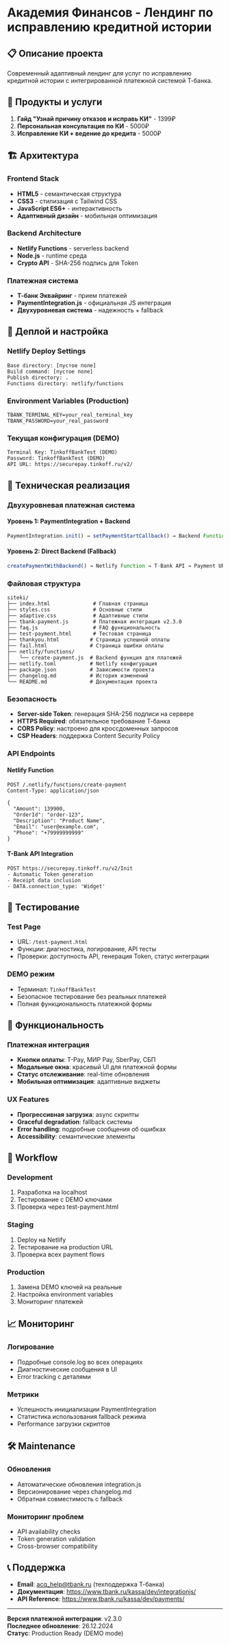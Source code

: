 # Академия Финансов - Лендинг по исправлению кредитной истории

## 📋 Описание проекта

Современный адаптивный лендинг для услуг по исправлению кредитной истории с интегрированной платежной системой Т-банка.

## 🎯 Продукты и услуги

1. **Гайд "Узнай причину отказов и исправь КИ"** - 1399₽
2. **Персональная консультация по КИ** - 5000₽  
3. **Исправление КИ + ведение до кредита** - 5000₽

## 🏗️ Архитектура

### Frontend Stack
- **HTML5** - семантическая структура
- **CSS3** - стилизация с Tailwind CSS
- **JavaScript ES6+** - интерактивность
- **Адаптивный дизайн** - мобильная оптимизация

### Backend Architecture  
- **Netlify Functions** - serverless backend
- **Node.js** - runtime среда
- **Crypto API** - SHA-256 подпись для Token

### Платежная система
- **Т-банк Эквайринг** - прием платежей
- **PaymentIntegration.js** - официальная JS интеграция
- **Двухуровневая система** - надежность + fallback

## 🚀 Деплой и настройка

### Netlify Deploy Settings
```
Base directory: [пустое поле]
Build command: [пустое поле]  
Publish directory: .
Functions directory: netlify/functions
```

### Environment Variables (Production)
```
TBANK_TERMINAL_KEY=your_real_terminal_key
TBANK_PASSWORD=your_real_password
```

### Текущая конфигурация (DEMO)
```
Terminal Key: TinkoffBankTest (DEMO)
Password: TinkoffBankTest (DEMO)
API URL: https://securepay.tinkoff.ru/v2/
```

## 🔧 Техническая реализация

### Двухуровневая платежная система

#### Уровень 1: PaymentIntegration + Backend
```javascript
PaymentIntegration.init() → setPaymentStartCallback() → Backend Function → T-Bank API
```

#### Уровень 2: Direct Backend (Fallback)
```javascript
createPaymentWithBackend() → Netlify Function → T-Bank API → Payment URL
```

### Файловая структура
```
siteki/
├── index.html              # Главная страница
├── styles.css              # Основные стили
├── adaptive.css            # Адаптивные стили
├── tbank-payment.js        # Платежная интеграция v2.3.0
├── faq.js                  # FAQ функциональность
├── test-payment.html       # Тестовая страница
├── thankyou.html          # Страница успешной оплаты
├── fail.html              # Страница ошибки оплаты
├── netlify/functions/
│   └── create-payment.js  # Backend функция для платежей
├── netlify.toml           # Netlify конфигурация
├── package.json           # Зависимости проекта
├── changelog.md           # История изменений
└── README.md              # Документация проекта
```

### Безопасность

- **Server-side Token**: генерация SHA-256 подписи на сервере
- **HTTPS Required**: обязательное требование Т-банка
- **CORS Policy**: настроено для кроссдоменных запросов
- **CSP Headers**: поддержка Content Security Policy

### API Endpoints

#### Netlify Function
```
POST /.netlify/functions/create-payment
Content-Type: application/json

{
  "Amount": 139900,
  "OrderId": "order-123",
  "Description": "Product Name",
  "Email": "user@example.com",
  "Phone": "+79999999999"
}
```

#### T-Bank API Integration
```
POST https://securepay.tinkoff.ru/v2/Init
- Automatic Token generation
- Receipt data inclusion  
- DATA.connection_type: 'Widget'
```

## 🧪 Тестирование

### Test Page
- URL: `/test-payment.html`
- Функции: диагностика, логирование, API тесты
- Проверки: доступность API, генерация Token, статус интеграции

### DEMO режим
- Терминал: `TinkoffBankTest`
- Безопасное тестирование без реальных платежей
- Полная функциональность платежной формы

## 📱 Функциональность

### Платежная интеграция
- **Кнопки оплаты**: Т-Pay, МИР Pay, SberPay, СБП
- **Модальные окна**: красивый UI для платежной формы  
- **Статус отслеживание**: real-time обновления
- **Мобильная оптимизация**: адаптивные виджеты

### UX Features
- **Прогрессивная загрузка**: async скрипты
- **Graceful degradation**: fallback системы
- **Error handling**: подробные сообщения об ошибках
- **Accessibility**: семантические элементы

## 🔄 Workflow

### Development
1. Разработка на localhost
2. Тестирование с DEMO ключами
3. Проверка через test-payment.html

### Staging  
1. Deploy на Netlify
2. Тестирование на production URL
3. Проверка всех payment flows

### Production
1. Замена DEMO ключей на реальные
2. Настройка environment variables
3. Мониторинг платежей

## 📈 Мониторинг

### Логирование
- Подробные console.log во всех операциях
- Диагностические сообщения в UI
- Error tracking с деталями

### Метрики
- Успешность инициализации PaymentIntegration
- Статистика использования fallback режима
- Performance загрузки скриптов

## 🛠️ Maintenance

### Обновления
- Автоматические обновления integration.js
- Версионирование через changelog.md
- Обратная совместимость с fallback

### Мониторинг проблем
- API availability checks
- Token generation validation  
- Cross-browser compatibility

## 📞 Поддержка

- **Email**: acq_help@tbank.ru (техподдержка Т-банка)
- **Документация**: https://www.tbank.ru/kassa/dev/integrationjs/
- **API Reference**: https://www.tbank.ru/kassa/dev/payments/

---

**Версия платежной интеграции**: v2.3.0  
**Последнее обновление**: 26.12.2024  
**Статус**: Production Ready (DEMO mode)
